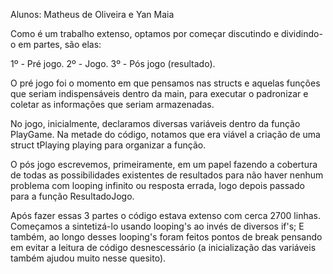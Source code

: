 Alunos: Matheus de Oliveira e Yan Maia

Como é um trabalho extenso, optamos por começar discutindo e dividindo-o em partes, são elas:

1º - Pré jogo.
2º - Jogo.
3º - Pós jogo (resultado).

O pré jogo foi o momento em que pensamos nas structs e aquelas funções que seriam
indispensáveis dentro da main, para executar o padronizar e coletar as informações
que seriam armazenadas.

No jogo, inicialmente, declaramos diversas variáveis dentro da função PlayGame.
Na metade do código, notamos que era viável a criação de uma struct tPlaying playing
para organizar a função.

O pós jogo escrevemos, primeiramente, em um papel fazendo a cobertura de todas as possibilidades
existentes de resultados para não haver nenhum problema com looping infinito ou resposta errada,
logo depois passado para a função ResultadoJogo.

Após fazer essas 3 partes o código estava extenso com cerca 2700 linhas. Começamos a sintetizá-lo
usando looping's ao invés de diversos if's; E também, ao longo desses looping's foram feitos pontos
de break pensando em evitar a leitura de código desnescessário (a inicialização das variáveis também 
ajudou muito nesse quesito).
